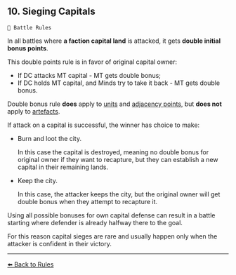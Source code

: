 ## 10. Sieging Capitals

`📑 Battle Rules`

In all battles where **a faction capital land** is attacked, it gets **double initial bonus points**. 

This double points rule is in favor of original capital owner:
- If DC attacks MT capital - MT gets double bonus;
- If DC holds MT capital, and Minds try to take it back - MT gets double bonus.

Double bonus rule **does** apply to [units](https://zeithalt.github.io/rules/#rules_06_map_units) and [adjacency points](https://zeithalt.github.io/rules/#rules_02_initial_bonus_points), but **does not** apply to [artefacts](https://zeithalt.github.io/rules/#rules_13_corrupted_artefacts).

If attack on a capital is successful, the winner has choice to make:

- Burn and loot the city.

    In this case the capital is destroyed, meaning no double bonus for original owner if they want to recapture, but they can establish a new capital in their remaining lands.

- Keep the city.

    In this case, the attacker keeps the city, but the original owner will get double bonus when they attempt to recapture it.

Using all possible bonuses for own capital defense can result in a battle starting where defender is already halfway there to the goal.  

For this reason capital sieges are rare and usually happen only when the attacker is confident in their victory.


----------
[⬅️ Back to Rules](https://zeithalt.github.io/rules/index.html#rules_10_sieging_capitals)